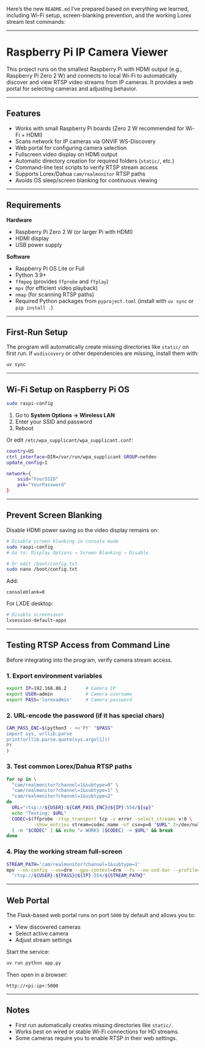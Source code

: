 Here’s the new `README.md` I’ve prepared based on everything we learned, including Wi-Fi setup, screen-blanking prevention, and the working Lorex stream test commands:

---

# Raspberry Pi IP Camera Viewer

This project runs on the smallest Raspberry Pi with HDMI output (e.g., Raspberry Pi Zero 2 W) and connects to local Wi-Fi to automatically discover and view RTSP video streams from IP cameras. It provides a web portal for selecting cameras and adjusting behavior.

---

## Features

* Works with small Raspberry Pi boards (Zero 2 W recommended for Wi-Fi + HDMI)
* Scans network for IP cameras via ONVIF WS-Discovery
* Web portal for configuring camera selection
* Fullscreen video display on HDMI output
* Automatic directory creation for required folders (`static/`, etc.)
* Command-line test scripts to verify RTSP stream access
* Supports Lorex/Dahua `cam/realmonitor` RTSP paths
* Avoids OS sleep/screen blanking for continuous viewing

---

## Requirements

**Hardware**

* Raspberry Pi Zero 2 W (or larger Pi with HDMI)
* HDMI display
* USB power supply

**Software**

* Raspberry Pi OS Lite or Full
* Python 3.9+
* `ffmpeg` (provides `ffprobe` and `ffplay`)
* `mpv` (for efficient video playback)
* `nmap` (for scanning RTSP paths)
* Required Python packages from `pyproject.toml` (install with `uv sync` or `pip install .`)

---

## First-Run Setup

The program will automatically create missing directories like `static/` on first run.
If `wsdiscovery` or other dependencies are missing, install them with:

```bash
uv sync
```

---

## Wi-Fi Setup on Raspberry Pi OS

```bash
sudo raspi-config
```

1. Go to **System Options → Wireless LAN**
2. Enter your SSID and password
3. Reboot

Or edit `/etc/wpa_supplicant/wpa_supplicant.conf`:

```bash
country=US
ctrl_interface=DIR=/var/run/wpa_supplicant GROUP=netdev
update_config=1

network={
    ssid="YourSSID"
    psk="YourPassword"
}
```

---

## Prevent Screen Blanking

Disable HDMI power saving so the video display remains on:

```bash
# Disable screen blanking in console mode
sudo raspi-config
# Go to: Display Options → Screen Blanking → Disable

# Or edit /boot/config.txt
sudo nano /boot/config.txt
```

Add:

```
consoleblank=0
```

For LXDE desktop:

```bash
# Disable screensaver
lxsession-default-apps
```

---

## Testing RTSP Access from Command Line

Before integrating into the program, verify camera stream access.

### 1. Export environment variables

```bash
export IP=192.168.86.2       # Camera IP
export USER=admin            # Camera username
export PASS='lorexadmin'     # Camera password
```

### 2. URL-encode the password (if it has special chars)

```bash
CAM_PASS_ENC=$(python3 - <<'PY' "$PASS"
import sys, urllib.parse
print(urllib.parse.quote(sys.argv[1]))
PY
)
```

### 3. Test common Lorex/Dahua RTSP paths

```bash
for sp in \
  "cam/realmonitor?channel=1&subtype=0" \
  "cam/realmonitor?channel=1&subtype=1" \
  "cam/realmonitor?channel=1&subtype=2"
do
  URL="rtsp://${USER}:${CAM_PASS_ENC}@${IP}:554/${sp}"
  echo "Testing: $URL"
  CODEC=$(ffprobe -rtsp_transport tcp -v error -select_streams v:0 \
          -show_entries stream=codec_name -of csv=p=0 "$URL" 2>/dev/null)
  [ -n "$CODEC" ] && echo "✔ WORKS [$CODEC] -> $URL" && break
done
```

### 4. Play the working stream full-screen

```bash
STREAM_PATH='cam/realmonitor?channel=1&subtype=1'
mpv --no-config --vo=drm --gpu-context=drm --fs --no-osd-bar --profile=low-latency --hwdec=auto-safe \
  "rtsp://${USER}:${PASS}@${IP}:554/${STREAM_PATH}"
```

---

## Web Portal

The Flask-based web portal runs on port `5000` by default and allows you to:

* View discovered cameras
* Select active camera
* Adjust stream settings

Start the service:

```bash
uv run python app.py
```

Then open in a browser:

```
http://<pi-ip>:5000
```

---

## Notes

* First run automatically creates missing directories like `static/`.
* Works best on wired or stable Wi-Fi connections for HD streams.
* Some cameras require you to enable RTSP in their web settings.

